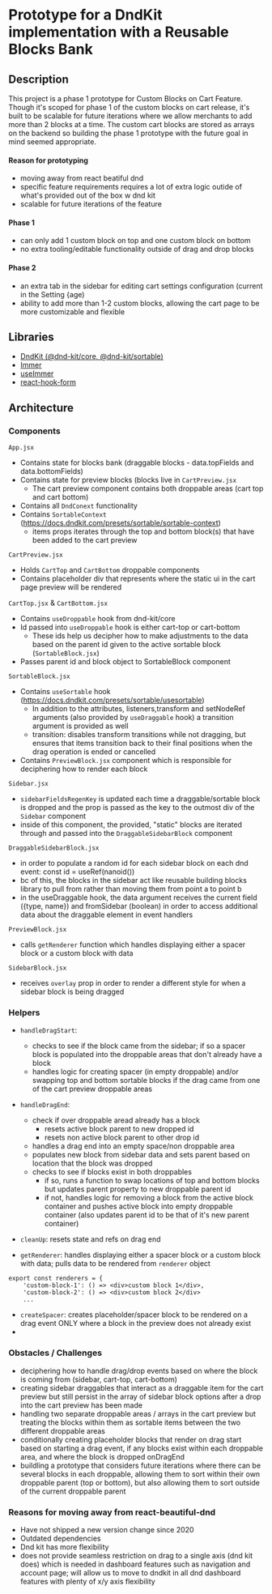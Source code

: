 # Prototype for a DndKit implementation with a Reusable Blocks Bank

## Description

This project is a phase 1 prototype for Custom Blocks on Cart Feature. Though it's scoped for phase 1 of the custom blocks on cart release, it's built to be scalable for future iterations where we allow merchants to add more than 2 blocks at a time. The custom cart blocks are stored as arrays on the backend so building the phase 1 prototype with the future goal in mind seemed appropriate.

#### Reason for prototyping

-   moving away from react beatiful dnd
-   specific feature requirements requires a lot of extra logic outide of what's provided out of the box w dnd kit
-   scalable for future iterations of the feature

#### Phase 1

-   can only add 1 custom block on top and one custom block on bottom
-   no extra tooling/editable functionality outside of drag and drop blocks

#### Phase 2

-   an extra tab in the sidebar for editing cart settings configuration (current in the Setting {age)
-   ability to add more than 1-2 custom blocks, allowing the cart page to be more customizable and flexible

## Libraries

-   [DndKit (@dnd-kit/core, @dnd-kit/sortable)](https://docs.dndkit.com/)
-   [Immer](https://github.com/immerjs/immer#readme)
-   [useImmer](https://github.com/immerjs/use-immer#readme)
-   [react-hook-form](https://react-hook-form.com/)

## Architecture

### Components

`App.jsx`

-   Contains state for blocks bank (draggable blocks - data.topFields and data.bottomFields)
-   Contains state for preview blocks (blocks live in `CartPreview.jsx`
    -   The cart preview component contains both droppable areas (cart top and cart bottom)
-   Contains all `DndConext` functionality
-   Contains `SortableContext` (https://docs.dndkit.com/presets/sortable/sortable-context)
    -   items props iterates through the top and bottom block(s) that have been added to the cart preview

`CartPreview.jsx`

-   Holds `CartTop` and `CartBottom` droppable components
-   Contains placeholder div that represents where the static ui in the cart page preview will be rendered

`CartTop.jsx` & `CartBottom.jsx`

-   Contains `useDroppable` hook from dnd-kit/core
-   Id passed into `useDroppable` hook is either cart-top or cart-bottom
    -   These ids help us decipher how to make adjustments to the data based on the parent id given to the active sortable block (`SortableBlock.jsx`)
-   Passes parent id and block object to SortableBlock component

`SortableBlock.jsx`

-   Contains `useSortable` hook (https://docs.dndkit.com/presets/sortable/usesortable)
    -   In addition to the attributes, listeners,transform and setNodeRef arguments (also provided by `useDraggable` hook) a transition argument is provided as well
    -   transition: disables transform transitions while not dragging, but ensures that items transition back to their final positions when the drag operation is ended or cancelled
-   Contains `PreviewBlock.jsx` component which is responsible for deciphering how to render each block

`Sidebar.jsx`

-   `sidebarFieldsRegenKey` is updated each time a draggable/sortable block is dropped and the prop is passed as the key to the outmost div of the `Sidebar` component
-   inside of this component, the provided, "static" blocks are iterated through and passed into the `DraggableSidebarBlock` component

`DraggableSidebarBlock.jsx`

-   in order to populate a random id for each sidebar block on each dnd event: const id = useRef(nanoid())
-   bc of this, the blocks in the sidebar act like reusable building blocks library to pull from rather than moving them from point a to point b
-   in the useDraggable hook, the data argument receives the current field ({type, name}) and fromSidebar (boolean) in order to access additional data about the draggable element in event handlers

`PreviewBlock.jsx`

-   calls `getRenderer` function which handles displaying either a spacer block or a custom block with data

`SidebarBlock.jsx`

-   receives `overlay` prop in order to render a different style for when a sidebar block is being dragged

### Helpers

-   `handleDragStart`:

    -   checks to see if the block came from the sidebar; if so a spacer block is populated into the droppable areas that don't already have a block
    -   handles logic for creating spacer (in empty droppable) and/or swapping top and bottom sortable blocks if the drag came from one of the cart preview droppable areas

-   `handleDragEnd`:

    -   check if over droppable aread already has a block
        -   resets active block parent to new dropped id
        -   resets non active block parent to other drop id
    -   handles a drag end into an empty space/non droppable area
    -   populates new block from sidebar data and sets parent based on location that the block was dropped
    -   checks to see if blocks exist in both droppables
        -   if so, runs a function to swap locations of top and bottom blocks but updates parent property to new droppable parent id
        -   if not, handles logic for removing a block from the active block container and pushes active block into empty droppable container (also updates parent id to be that of it's new parent container)

-   `cleanUp`: resets state and refs on drag end

-   `getRenderer`: handles displaying either a spacer block or a custom block with data; pulls data to be rendered from `renderer` object

```
export const renderers = {
    'custom-block-1': () => <div>custom block 1</div>,
    'custom-block-2': () => <div>custom block 2</div>
    ...
```

-   `createSpacer`: creates placeholder/spacer block to be rendered on a drag event ONLY where a block in the preview does not already exist
-

### Obstacles / Challenges

-   deciphering how to handle drag/drop events based on where the block is coming from (sidebar, cart-top, cart-bottom)
-   creating sidebar draggables that interact as a draggable item for the cart preview but still persist in the array of sidebar block options after a drop into the cart preview has been made
-   handling two separate droppable areas / arrays in the cart preview but treating the blocks within them as sortable items between the two different droppable areas
-   conditionally creating placeholder blocks that render on drag start based on starting a drag event, if any blocks exist within each droppable area, and where the block is dropped onDragEnd
-   buildling a prototype that considers future iterations where there can be several blocks in each droppable, allowing them to sort within their own droppable parent (top or bottom), but also allowing them to sort outside of the current droppable parent

### Reasons for moving away from react-beautiful-dnd

-   Have not shipped a new version change since 2020
-   Outdated dependencies
-   Dnd kit has more flexibility
-   does not provide seamless restriction on drag to a single axis (dnd kit does) which is needed in dashboard features such as navigation and account page; will allow us to move to dndkit in all dnd dashboard features with plenty of x/y axis flexibility
